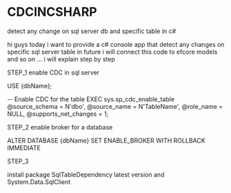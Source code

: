 # CDCINCSHARP
detect any change on sql server db and specific table in c#

hi guys today i want to provide a c# console app that detect any changes on specific sql server table in future i will connect this code to efcore models and so on ... i will explain step by step

STEP_1 enable CDC in sql server

USE {dbName};

-- Enable CDC for the table EXEC sys.sp_cdc_enable_table @source_schema = N'dbo', @source_name = N'TableName', @role_name = NULL, @supports_net_changes = 1;

STEP_2 enable broker for a database

ALTER DATABASE {dbName} SET ENABLE_BROKER WITH ROLLBACK IMMEDIATE

STEP_3

install package SqlTableDependency latest version and System.Data.SqlClient
